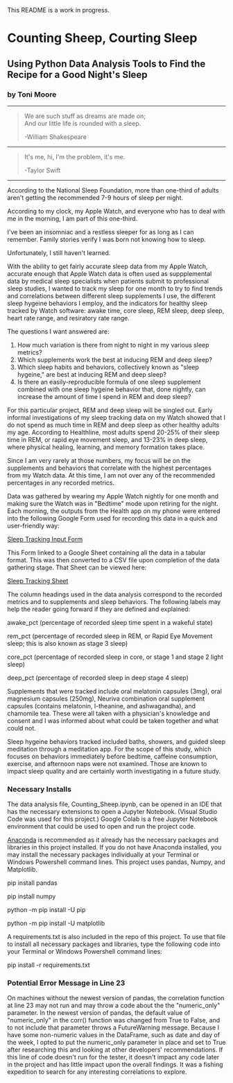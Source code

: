 This README is a work in progress.

# Counting Sheep, Courting Sleep
## Using Python Data Analysis Tools to Find the Recipe for a Good Night's Sleep
### by Toni Moore
___

> We are such stuff as dreams are made on;       
>And our little life is rounded with a sleep.
>              
> -William Shakespeare
___
>It's me, hi, I'm the problem, it's me.
>
>-Taylor Swift
___

According to the National Sleep Foundation, more than one-third of adults aren't getting the recommended 7-9 hours of sleep per night. 

According to my clock, my Apple Watch,  and everyone who has to deal with me in the morning, I am part of this one-third.

I've been an insomniac and a restless sleeper for as long as I can remember. Family stories verify I was born not knowing how to sleep.

Unfortunately, I still haven't learned.

With the ability to get fairly accurate sleep data from my Apple Watch, accurate enough that Apple Watch data is often used as suppplemental data by medical sleep specialists when patients submit to professional sleep studies, I wanted to track my sleep for one month to try to find trends and correlations between different sleep supplements I use, the different sleep hygeine behaviors I employ, and the indicators for healthy sleep tracked by Watch software: awake time, core sleep, REM sleep, deep sleep, heart rate range, and resiratory rate range.

The questions I want answered are:

1. How much variation is there from night to night in my various sleep metrics?
2. Which supplements work the best at inducing REM and deep sleep? 
3. Which sleep habits and behaviors, collectively known as "sleep hygeine," are best at inducing REM and deep sleep?
4. Is there an easily-reproducible formula of one sleep supplement combined with one sleep hygeine behavior that, done nightly, can increase the amount of time I spend in REM and deep sleep? 

For this particular project, REM and deep sleep will be singled out. Early informal investigations of my sleep tracking data on my Watch showed that I do not spend as much time in REM and deep sleep as other healthy adults my age. According to Healthline, most adults spend 20-25% of their sleep time in REM, or rapid eye movement sleep, and 13-23% in deep sleep, where physical healing, learning, and memory formation takes place. 

Since I am very rarely at those numbers, my focus will be on the supplements and behaviors that correlate with the highest percentages from my Watch data. At this time, I am not over any of the recommended percentages in any recorded metrics.

Data was gathered by wearing my Apple Watch nightly for one month and making sure the Watch was in "Bedtime" mode upon retiring for the night. Each morning, the outputs from the Health app on my phone were entered into the following Google Form used for recording this data in a quick and user-friendly way:

[Sleep Tracking Input Form](https://forms.gle/MngG8s4dmk8k6TRK6)


This Form linked to a Google Sheet containing all the data in a tabular format. This was then converted to a CSV file upon completion of the data gathering stage. That Sheet can be viewed here:

[Sleep Tracking Sheet](https://docs.google.com/spreadsheets/d/1xQZa-SgVZmOvIJ1EnW7v3I0bptejfR9Ju3zafn3GvIk/edit?usp=sharing)

The column headings used in the data analysis correspond to the recorded metrics and to supplements and sleep behaviors. The following labels may help the reader going forward if they are defined and explained:

awake_pct (percentage of recorded sleep time spent in a wakeful state)

rem_pct (percentage of recorded sleep in REM, or Rapid Eye Movement sleep; this is also known as stage 3 sleep)

core_pct (percentage of recorded sleep in core, or stage 1 and stage 2 light sleep)

deep_pct (percentage of recorded sleep in deep stage 4 sleep)

Supplements that were tracked include oral melatonin capsules (3mg), oral magnesium capsules (250mg), Neuriva combination oral supplement capsules (contains melatonin, l-theanine, and ashwagandha), and chamomile tea. These were all taken with a physician's knowledge and consent and I was informed about what could be taken together and what could not. 

Sleep hygeine behaviors tracked included baths, showers, and guided sleep meditation through a meditation app. For the scope of this study, which focuses on behaviors immediately before bedtime, caffeine consumption, exercise, and afternoon naps were not examined. Those are known to impact sleep quality and are certainly worth investigating in a future study. 


### Necessary Installs

The data analysis file, Counting_Sheep.ipynb, can be opened in an IDE that has the necessary extensions to open a Jupyter Notebook. (Visual Studio Code was used for this project.) Google Colab is a free Jupyter Notebook environment that could be used to open and run the project code. 

[Anaconda](https://www.anaconda.com/products/distribution) is recommended as it already has the necessary packages and libraries in this project installed. If you do not have Anaconda installed, you may install the necessary packages individually at your Terminal or Windows Powershell command lines. This project uses pandas, Numpy, and Matplotlib.

pip install pandas

pip install numpy

python -m pip install -U pip

python -m pip install -U matplotlib

A requirements.txt is also included in the repo of this project. To use that file to install all necessary packages and libraries, type the following code into your Terminal or Windows Powershell command lines:

pip install -r requirements.txt

### Potential Error Message in Line 23

On machines without the newest version of pandas, the correlation function at line 23 may not run and may throw a code about the the "numeric_only" parameter. In the newest version of pandas, the default value of "numeric_only" in the corr() function was changed from True to False, and to not include that parameter throws a FutureWarning message. Because I have some non-numeric values in the DataFrame, such as date and day of the week, I opted to put the numeric_only parameter in place and set to True after researching this and looking at other developers' recommendations. If this line of code doesn't run for the tester, it doesn't impact any code later in the project and has little impact upon the overall findings. It was a fishing expedition to search for any interesting correlations to explore. 








